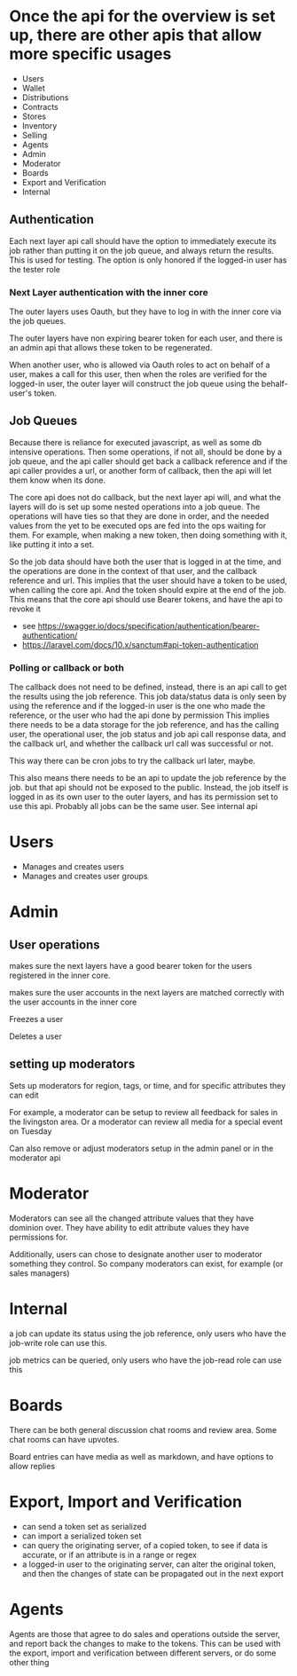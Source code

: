 # Once the api for the overview is set up, there are other apis that allow more specific usages

* Users
* Wallet
* Distributions
* Contracts
* Stores
* Inventory
* Selling
* Agents
* Admin
* Moderator
* Boards
* Export and Verification
* Internal

## Authentication

Each next layer api call should have the option to immediately execute its job rather than putting it on the job queue, and always return the results.
This is used for testing. The option is only honored if the logged-in user has the tester role

### Next Layer authentication with the inner core

The outer layers uses Oauth, but they have to log in with the inner core via the job queues.

The outer layers have non expiring bearer token for each user, and there is an admin api that allows these token to be regenerated.

When another user, who is allowed via Oauth roles to act on behalf of a user, makes a call for this user, then when the roles are verified for the logged-in user,
the outer layer will construct the job queue using the behalf-user's token.

## Job Queues

Because there is reliance for executed javascript, as well as some db intensive operations.
Then some operations, if not all, should be done by a job queue, and the api caller should get back a callback reference
and if the api caller provides a url, or another form of callback, then the api will let them know when its done.

The core api does not do callback, but the next layer api will, and what the layers will do is set up some nested operations into a job queue.
The operations will have ties so that they are done in order, and the needed values from the yet to be executed ops are fed into the ops waiting for them.
For example, when making a new token, then doing something with it, like putting it into a set.

So the job data should have both the user that is logged in at the time, and the operations are done in the context of that user, and the callback reference and url.
This implies that the user should have a token to be used, when calling the core api. And the token should expire at the end of the job.
This means that the core api should use Bearer tokens, and have the api to revoke it


* see https://swagger.io/docs/specification/authentication/bearer-authentication/
* https://laravel.com/docs/10.x/sanctum#api-token-authentication

### Polling or callback or both

The callback does not need to be defined, instead, there is an api call to get the results using the job reference.
This job data/status data is only seen by using the reference and if the logged-in user is the one who made the reference, or the user who had the api done by permission
This implies there needs to be a data storage for the job reference, and has the calling user, the operational user, the job status and job api call response data, and the callback url,
and whether the callback url call was successful or not.

This way there can be cron jobs to try the callback url later, maybe.

This also means there needs to be an api to update the job reference by the job. but that api should not be exposed to the public.
Instead, the job itself is logged in as its own user to the outer layers, and has its permission set to use this api.
Probably all jobs can be the same user. See internal api

# Users

* Manages and creates users
* Manages and creates user groups



# Admin

## User operations

makes sure the next layers have a good bearer token for the users registered in the inner core.

makes sure the user accounts in the next layers are matched correctly with the user accounts in the inner core

Freezes a user

Deletes a user

## setting up moderators

Sets up moderators for region, tags, or time, and for specific attributes they can edit

For example, a moderator can be setup to review all feedback for sales in the livingston area. Or a moderator can review all media for a special event on Tuesday

Can also remove or adjust moderators setup in the admin panel or in the moderator api

# Moderator

Moderators can see all the changed attribute values that they have dominion over.
They have ability to edit attribute values they have permissions for.

Additionally, users can chose to designate another user to moderator something they control. So company moderators can exist, for example (or sales managers)

# Internal

a job can update its status using the job reference, only users who have the job-write role can use this.

job metrics can be queried, only users who have the job-read role can use this

# Boards

There can be both general discussion chat rooms and review area. Some chat rooms can have upvotes.

Board entries can have media as well as markdown, and have options to allow replies

# Export, Import and Verification

* can send a token set as serialized
* can import a serialized token set
* can query the originating server, of a copied token, to see if data is accurate, or if an attribute is in a range or regex
* a logged-in user to the originating server, can alter the original token, and then the changes of state can be propagated out in the next export

# Agents

Agents are those that agree to do sales and operations outside the server, and report back the changes to make to the tokens.
This can be used with the export, import and verification between different servers, or do some other thing 